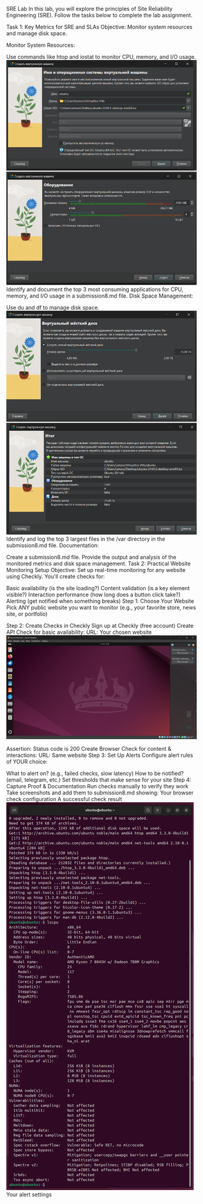 SRE Lab
In this lab, you will explore the principles of Site Reliability Engineering (SRE). Follow the tasks below to complete the lab assignment.

Task 1: Key Metrics for SRE and SLAs
Objective: Monitor system resources and manage disk space.

Monitor System Resources:

Use commands like htop and iostat to monitor CPU, memory, and I/O usage.
![alt text](image-4.png)
![alt text](image-5.png)
Identify and document the top 3 most consuming applications for CPU, memory, and I/O usage in a submission8.md file.
Disk Space Management:

Use du and df to manage disk space.
![alt text](image-6.png)
![alt text](image-7.png)
Identify and log the top 3 largest files in the /var directory in the submission8.md file.
Documentation:

Create a submission8.md file.
Provide the output and analysis of the monitored metrics and disk space management.
Task 2: Practical Website Monitoring Setup
Objective: Set up real-time monitoring for any website using Checkly. You'll create checks for:

Basic availability (is the site loading?)
Content validation (is a key element visible?)
Interaction performance (how long does a button click take?)
Alerting (get notified when something breaks)
Step 1: Choose Your Website
Pick ANY public website you want to monitor (e.g., your favorite store, news site, or portfolio)

Step 2: Create Checks in Checkly
Sign up at Checkly (free account)
Create API Check for basic availability:
URL: Your chosen website
![alt text](image-8.png)

Assertion: Status code is 200
Create Browser Check for content & interactions:
URL: Same website
Step 3: Set Up Alerts
Configure alert rules of YOUR choice:

What to alert on? (e.g., failed checks, slow latency)
How to be notified? (email, telegram, etc.)
Set thresholds that make sense for your site
Step 4: Capture Proof & Documentation
Run checks manually to verify they work
Take screenshots and add them to submission8.md showing:
Your browser check configuration
A successful check result
![alt text](image-9.png)
Your alert settings